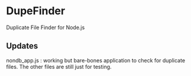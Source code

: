 # DupeFinder
Duplicate File Finder for Node.js

## Updates
nondb_app.js : working but bare-bones application to check for duplicate files. 
The other files are still just for testing.
